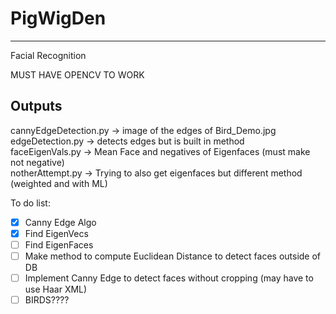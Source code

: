 # PigWigDen
_________________
Facial Recognition

MUST HAVE OPENCV TO WORK

## Outputs
cannyEdgeDetection.py -> image of the edges of Bird_Demo.jpg  
edgeDetection.py -> detects edges but is built in method  
faceEigenVals.py -> Mean Face and negatives of Eigenfaces (must make not negative)  
notherAttempt.py -> Trying to also get eigenfaces but different method (weighted and with ML)  


To do list:
- [X] Canny Edge Algo
- [X] Find EigenVecs
- [ ] Find EigenFaces
- [ ] Make method to compute Euclidean Distance to detect faces outside of DB
- [ ] Implement Canny Edge to detect faces without cropping (may have to use Haar XML)
- [ ] BIRDS???? 
